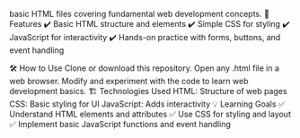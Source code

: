  basic HTML files covering fundamental web development concepts.
🎯 Features
✔️ Basic HTML structure and elements
✔️ Simple CSS for styling
✔️ JavaScript for interactivity
✔️ Hands-on practice with forms, buttons, and event handling

🛠️ How to Use
Clone or download this repository.
Open any .html file in a web browser.
Modify and experiment with the code to learn web development basics.
🏗️ Technologies Used
HTML: Structure of web pages
CSS: Basic styling for UI
JavaScript: Adds interactivity
💡 Learning Goals
✅ Understand HTML elements and attributes
✅ Use CSS for styling and layout
✅ Implement basic JavaScript functions and event handling
